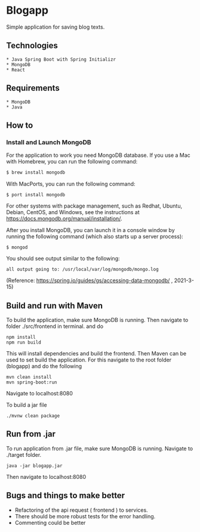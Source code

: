# Blogapp
Simple application for saving blog texts.

## Technologies

    * Java Spring Boot with Spring Initializr
    * MongoDB
    * React

## Requirements
    * MongoDB
    * Java

## How to

### Install and Launch MongoDB
For the application to work you need MongoDB database.
If you use a Mac with Homebrew, you can run the following command:
```bash
$ brew install mongodb
```
With MacPorts, you can run the following command:
```
$ port install mongodb
```
For other systems with package management, such as Redhat, Ubuntu, Debian, CentOS, and Windows, see the instructions at https://docs.mongodb.org/manual/installation/.

After you install MongoDB, you can launch it in a console window by running the following command (which also starts up a server process):

```
$ mongod
```
You should see output similar to the following:

```
all output going to: /usr/local/var/log/mongodb/mongo.log
```


(Reference: https://spring.io/guides/gs/accessing-data-mongodb/ , 2021-3-15)


## Build and run with Maven
To build the application, make sure  MongoDB is running. Then navigate to folder ./src/frontend in terminal.
and do

```
npm install
npm run build
```
This will install dependencies and build the frontend.
Then Maven can be used to set build the application.
For this navigate to the root folder (blogapp) and do the following

```
mvn clean install
mvn spring-boot:run
```
Navigate to localhost:8080

To build a jar file

```
./mvnw clean package
```
## Run from .jar
To run application from .jar file, make sure  MongoDB is running. Navigate to ./target folder.

	java -jar blogapp.jar
		
Then navigate to localhost:8080



## Bugs and things to make better

* Refactoring of the api request ( frontend ) to services.
* There should be more robust tests for the error handling.
* Commenting could be better


